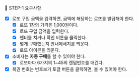🎯 STEP-1 요구사항

- [x] 로또 구입 금액을 입력하면, 금액에 해당하는 로또를 발급해야 한다.
  - [x] 로또 1장의 가격은 1,000원이다.
  - [x] 로또 구입 금액을 입력한다.
  - [x] 엔터를 치거나 확인 버튼을 클릭한다.
  - [x] 몇개 구매했는지 안내메세지를 띄운다.
  - [x] 로또 아이콘을 띄운다.
- [x] 소비자는 **자동 구매**를 할 수 있어야 한다.
  - [x] 로또마다 6가지의 1~45의 랜덤번호를 매긴다.
- [x] 복권 번호는 번호보기 토글 버튼을 클릭하면, 볼 수 있어야 한다.
